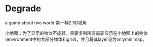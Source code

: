 # Degrade
a game about two world
第一种2.5D视角

小地图：为了显示的物体不旋转，需要复制所有需要显示在小地图上的物体(environment中的大部分物体和grid)，并且将其layer设为onlyminimap。